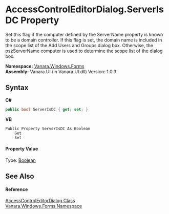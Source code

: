 # AccessControlEditorDialog.ServerIsDC Property 
 

Set this flag if the computer defined by the ServerName property is known to be a domain controller. If this flag is set, the domain name is included in the scope list of the Add Users and Groups dialog box. Otherwise, the pszServerName computer is used to determine the scope list of the dialog box.

**Namespace:**&nbsp;<a href="c580cf52-4028-70db-28d0-f9b1abc03861">Vanara.Windows.Forms</a><br />**Assembly:**&nbsp;Vanara.UI (in Vanara.UI.dll) Version: 1.0.3

## Syntax

**C#**<br />
``` C#
public bool ServerIsDC { get; set; }
```

**VB**<br />
``` VB
Public Property ServerIsDC As Boolean
	Get
	Set
```


#### Property Value
Type: <a href="http://msdn2.microsoft.com/en-us/library/a28wyd50" target="_blank">Boolean</a>

## See Also


#### Reference
<a href="050b03d3-dac8-f9da-5561-d0b211f945f0">AccessControlEditorDialog Class</a><br /><a href="c580cf52-4028-70db-28d0-f9b1abc03861">Vanara.Windows.Forms Namespace</a><br />